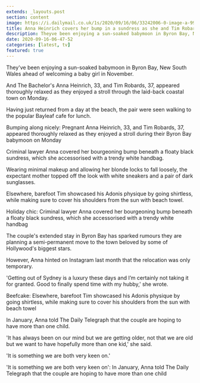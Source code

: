 ```yaml
---
extends: _layouts.post
section: content
image: https://i.dailymail.co.uk/1s/2020/09/16/06/33242006-0-image-a-99_1600235037644.jpg 
title: Anna Heinrich covers her bump in a sundress as she and Tim Robards enjoy a stroll in Byron Bay 
description: Theyve been enjoying a sun-soaked babymoon in Byron Bay, New South Wales ahead of welcoming a baby girl in November. 
date: 2020-09-16-06-47-52 
categories: [latest, tv] 
featured: true 
--- 
```

They've been enjoying a sun-soaked babymoon in Byron Bay, New South Wales ahead of welcoming a baby girl in November.

And The Bachelor's Anna Heinrich, 33, and Tim Robards, 37, appeared thoroughly relaxed as they enjoyed a stroll through the laid-back coastal town on Monday. 

Having just returned from a day at the beach, the pair were seen walking to the popular Bayleaf cafe for lunch. 

Bumping along nicely: Pregnant Anna Heinrich, 33, and Tim Robards, 37, appeared thoroughly relaxed as they enjoyed a stroll during their Byron Bay babymoon on Monday  

Criminal lawyer Anna covered her bourgeoning bump beneath a floaty black sundress, which she accessorised with a trendy white handbag.  

Wearing minimal makeup and allowing her blonde locks to fall loosely, the expectant mother topped off the look with white sneakers and a pair of dark sunglasses.   

Elsewhere, barefoot Tim showcased his Adonis physique by going shirtless, while making sure to cover his shoulders from the sun with beach towel.   

Holiday chic: Criminal lawyer Anna covered her bourgeoning bump beneath a floaty black sundress, which she accessorised with a trendy white handbag 

The couple's extended stay in Byron Bay has sparked rumours they are planning a semi-permanent move to the town beloved by some of Hollywood's biggest stars. 

However, Anna hinted on Instagram last month that the relocation was only temporary.

'Getting out of Sydney is a luxury these days and I’m certainly not taking it for granted. Good to finally spend time with my hubby,' she wrote.    

Beefcake: Elsewhere, barefoot Tim showcased his Adonis physique by going shirtless, while making sure to cover his shoulders from the sun with beach towel  

In January, Anna told The Daily Telegraph that the couple are hoping to have more than one child.

'It has always been on our mind but we are getting older, not that we are old but we want to have hopefully more than one kid,' she said. 

'It is something we are both very keen on.'

'It is something we are both very keen on': In January, Anna told The Daily Telegraph that the couple are hoping to have more than one child

